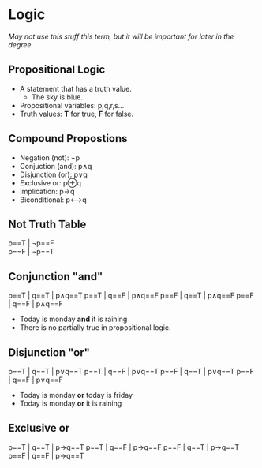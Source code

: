 # Logic
*May not use this stuff this term, but it will be important for later in the degree.*
## Propositional Logic
- A statement that has a truth value.
  - The sky is blue.
- Propositional variables: p,q,r,s...
- Truth values: **T** for true, **F** for false.

## Compound Propostions

- Negation (not):    &not;p
- Conjuction (and):  p&and;q
- Disjunction (or):  p&or;q
- Exclusive or:      p&oplus;q
- Implication:       p&rarr;q
- Biconditional:     p&#10231;q

## Not Truth Table
p==T | &not;p==F\
p==F | &not;p==T

## Conjunction "and"
p==T | q==T | p&and;q==T
p==T | q==F | p&and;q==F
p==F | q==T | p&and;q==F
p==F | q==F | p&and;q==F
- Today is monday **and** it is raining
- There is no partially true in propositional logic.

## Disjunction "or"
p==T | q==T | p&or;q==T
p==T | q==F | p&or;q==T
p==F | q==T | p&or;q==T
p==F | q==F | p&or;q==F
- Today is monday **or** today is friday
- Today is monday **or** it is raining

## Exclusive or
p==T | q==T | p&rarr;q==T
p==T | q==F | p&rarr;q==F
p==F | q==T | p&rarr;q==T
p==F | q==F | p&rarr;q==T

